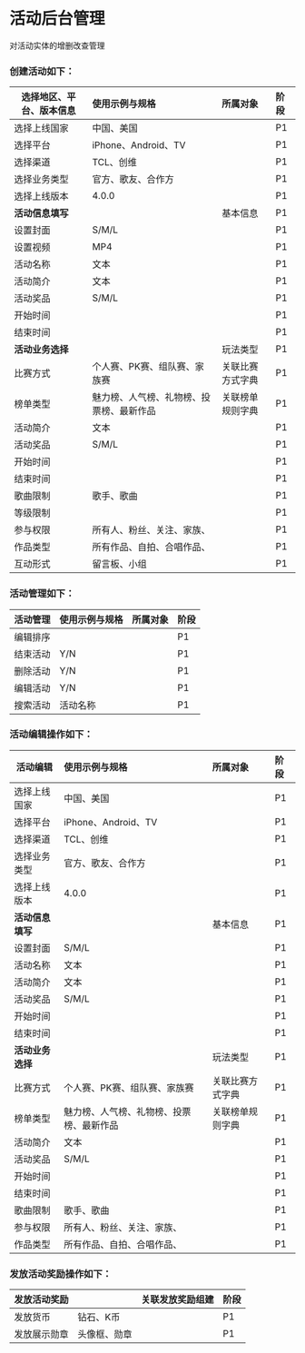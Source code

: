 # 活动后台管理

对活动实体的增删改查管理
### 创建活动如下：
| **选择地区、平台、版本信息** |  使用示例与规格| 所属对象 | 阶段 |
| --- | :--- | :--- | :--- |
| 选择上线国家 | 中国、美国 |    | P1 |
| 选择平台 | iPhone、Android、TV   |    | P1 |
| 选择渠道 | TCL、创维 |    | P1 |
| 选择业务类型 | 官方、歌友、合作方 |    | P1 |
| 选择上线版本 | 4.0.0 |    | P1 |
| **活动信息填写** |  |  基本信息  | P1 |
| 设置封面 |S/M/L  |   | P1 |
| 设置视频 |MP4  |   | P1 |
| 活动名称 |文本  |   | P1 |
| 活动简介 |文本  |   | P1 |
| 活动奖品 |S/M/L  |   | P1 |
| 开始时间 |    |   | P1 |
| 结束时间 |    |   | P1 |
| **活动业务选择** |  |  玩法类型  | P1 |
| 比赛方式 | 个人赛、PK赛、组队赛、家族赛  |  关联比赛方式字典 | P1 |
| 榜单类型 |魅力榜、人气榜、礼物榜、投票榜、最新作品  | 关联榜单规则字典  | P1 |
| 活动简介 |文本  |   | P1 |
| 活动奖品 |S/M/L  |   | P1 |
| 开始时间 |    |   | P1 |
| 结束时间 |    |   | P1 |
| 歌曲限制 | 歌手、歌曲 |  | P1 |
| 等级限制 |  |  | P1 |
| 参与权限 | 所有人、粉丝、关注、家族、 |  | P1 |
| 作品类型 | 所有作品、自拍、合唱作品、 |  | P1 |
| 互动形式 | 留言板、小组  |   | P1 |


### 活动管理如下：

| **活动管理** |  使用示例与规格| 所属对象 | 阶段 |
| --- | :--- | :--- | :--- |
| 编辑排序 |  |    | P1 |
| 结束活动 |Y/N  |   | P1 |
| 删除活动 |Y/N  |    | P1 |
| 编辑活动 |Y/N  |    | P1 |
| 搜索活动 |活动名称 |    | P1 |

### 活动编辑操作如下：

| **活动编辑** |  使用示例与规格| 所属对象 | 阶段 |
| --- | :--- | :--- | :--- |
| 选择上线国家 | 中国、美国 |    | P1 |
| 选择平台 | iPhone、Android、TV   |    | P1 |
| 选择渠道 | TCL、创维 |    | P1 |
| 选择业务类型 | 官方、歌友、合作方 |    | P1 |
| 选择上线版本 | 4.0.0 |    | P1 |
| **活动信息填写** |  |  基本信息  | P1 |
| 设置封面 |S/M/L  |   | P1 |
| 活动名称 |文本  |   | P1 |
| 活动简介 |文本  |   | P1 |
| 活动奖品 |S/M/L  |   | P1 |
| 开始时间 |    |   | P1 |
| 结束时间 |    |   | P1 |
| **活动业务选择** |  |  玩法类型  | P1 |
| 比赛方式 | 个人赛、PK赛、组队赛、家族赛  |  关联比赛方式字典 | P1 |
| 榜单类型 |魅力榜、人气榜、礼物榜、投票榜、最新作品  | 关联榜单规则字典  | P1 |
| 活动简介 |文本  |   | P1 |
| 活动奖品 |S/M/L  |   | P1 |
| 开始时间 |    |   | P1 |
| 结束时间 |    |   | P1 |
| 歌曲限制 | 歌手、歌曲 |  | P1 |
| 参与权限 | 所有人、粉丝、关注、家族、 |  | P1 |
| 作品类型 | 所有作品、自拍、合唱作品、 |  | P1 |

### 发放活动奖励操作如下：

| **发放活动奖励** |  | 关联发放奖励组建 | 阶段 |
| --- | :--- | :--- | :--- |
| 发放货币 | 钻石、K币 |    | P1 |
| 发放展示勋章 | 头像框、勋章   |    | P1 |






































































































































